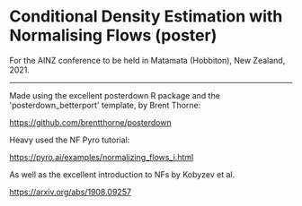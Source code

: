 # Conditional Density Estimation with Normalising Flows (poster)

For the AINZ conference to be held in Matamata (Hobbiton), New Zealand, 2021.

---

Made using the excellent posterdown R package and the 'posterdown_betterport' template, by Brent Thorne:

https://github.com/brentthorne/posterdown

Heavy used the NF Pyro tutorial:

https://pyro.ai/examples/normalizing_flows_i.html

As well as the excellent introduction to NFs by Kobyzev et al. 

https://arxiv.org/abs/1908.09257
